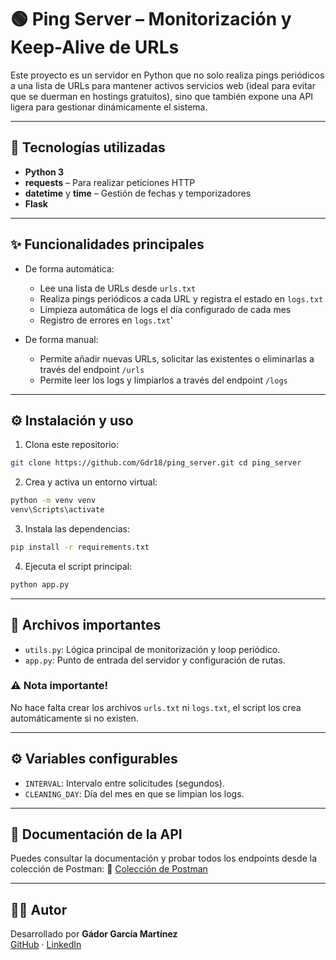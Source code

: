 ﻿# 🟢 Ping Server – Monitorización y Keep-Alive de URLs

Este proyecto es un servidor en Python que no solo realiza pings periódicos a una lista de URLs para mantener activos servicios web (ideal para evitar que se duerman en hostings gratuitos), sino que también expone una API ligera para gestionar dinámicamente el sistema.

---

## 🚀 Tecnologías utilizadas

- **Python 3**
- **requests** – Para realizar peticiones HTTP
- **datetime** y **time** – Gestión de fechas y temporizadores
- **Flask** 

---

## ✨ Funcionalidades principales

- De forma automática:
  - Lee una lista de URLs desde `urls.txt`
  - Realiza pings periódicos a cada URL y registra el estado en `logs.txt`
  - Limpieza automática de logs el día configurado de cada mes
  - Registro de errores en `logs.txt`'

- De forma manual:
  - Permite añadir nuevas URLs, solicitar las existentes o eliminarlas a través del endpoint `/urls`
  - Permite leer los logs y limpiarlos a través del endpoint `/logs`

---

## ⚙️ Instalación y uso

1. Clona este repositorio:
```bash
git clone https://github.com/Gdr18/ping_server.git cd ping_server 
```
2. Crea y activa un entorno virtual:
```bash
python -m venv venv
venv\Scripts\activate
```
3. Instala las dependencias:
```bash
pip install -r requirements.txt
```
4. Ejecuta el script principal:
```bash
python app.py
```
---

## 📝 Archivos importantes

- `utils.py`: Lógica principal de monitorización y loop periódico.
- `app.py`: Punto de entrada del servidor y configuración de rutas.

### ⚠️ Nota importante!
No hace falta crear los archivos `urls.txt` ni `logs.txt`, el script los crea automáticamente si no existen.

---

## ⚙️ Variables configurables

- `INTERVAL`: Intervalo entre solicitudes (segundos).
- `CLEANING_DAY`: Día del mes en que se limpian los logs.

---

## 📓 Documentación de la API

Puedes consultar la documentación y probar todos los endpoints desde la colección de Postman: 
🔗 [Colección de Postman](https://.postman.co/workspace/My-Workspace~959b1184-c553-4747-8bce-84d1bf72923a/collection/26739293-8e0873ea-2de2-468f-baf1-e6770c96f6c3?action=share&creator=26739293)

---

## 👩‍💻 Autor

Desarrollado por **Gádor García Martínez**  
[GitHub](https://github.com/Gdr18) · [LinkedIn](https://www.linkedin.com/in/g%C3%A1dor-garc%C3%ADa-mart%C3%ADnez-99a33717b/)


